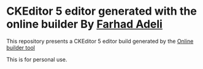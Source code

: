 # CKEditor 5 editor generated with the online builder By  [Farhad Adeli](https://github.com/Exlord) 

This repository presents a CKEditor 5 editor build generated by the [Online builder tool](https://ckeditor.com/ckeditor-5/online-builder)

This is for personal use.
